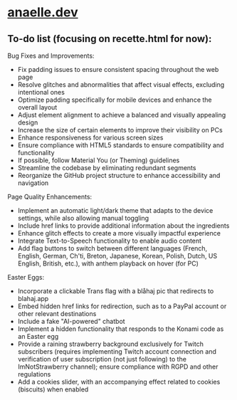 # [anaelle.dev](https://www.anaelle.dev/)

## To-do list (focusing on recette.html for now):

Bug Fixes and Improvements:

- Fix padding issues to ensure consistent spacing throughout the web page
- Resolve glitches and abnormalities that affect visual effects, excluding intentional ones
- Optimize padding specifically for mobile devices and enhance the overall layout
- Adjust element alignment to achieve a balanced and visually appealing design
- Increase the size of certain elements to improve their visibility on PCs
- Enhance responsiveness for various screen sizes
- Ensure compliance with HTML5 standards to ensure compatibility and functionality
- If possible, follow Material You (or Theming) guidelines
- Streamline the codebase by eliminating redundant segments
- Reorganize the GitHub project structure to enhance accessibility and navigation


Page Quality Enhancements:

- Implement an automatic light/dark theme that adapts to the device settings, while also allowing manual toggling
- Include href links to provide additional information about the ingredients
- Enhance glitch effects to create a more visually impactful experience
- Integrate Text-to-Speech functionality to enable audio content
- Add flag buttons to switch between different languages (French, English, German, Ch'ti, Breton, Japanese, Korean, Polish, Dutch, US English, British, etc.), with anthem playback on hover (for PC)


Easter Eggs:

- Incorporate a clickable Trans flag with a blåhaj pic that redirects to blahaj.app
- Embed hidden href links for redirection, such as to a PayPal account or other relevant destinations
- Include a fake "AI-powered" chatbot
- Implement a hidden functionality that responds to the Konami code as an Easter egg
- Provide a raining strawberry background exclusively for Twitch subscribers (requires implementing Twitch account connection and verification of user subscription (not just following) to the ImNotStrawberry channel); ensure compliance with RGPD and other regulations
- Add a cookies slider, with an accompanying effect related to cookies (biscuits) when enabled
